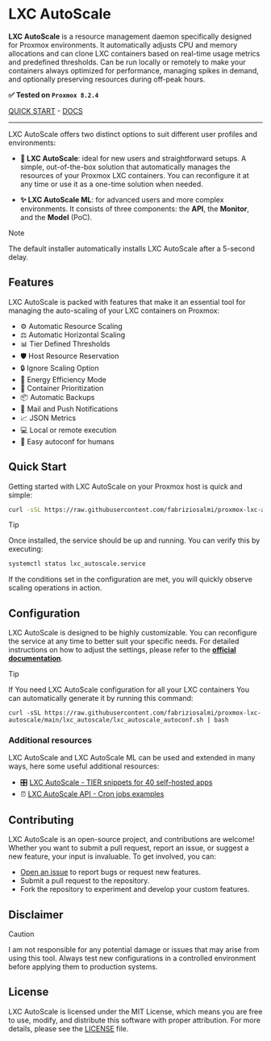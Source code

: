 # LXC AutoScale

**LXC AutoScale** is a resource management daemon specifically designed for Proxmox environments. It automatically adjusts CPU and memory allocations and can clone LXC containers based on real-time usage metrics and predefined thresholds. Can be run locally or remotely to make your containers always optimized for performance, managing spikes in demand, and optionally preserving resources during off-peak hours. 

**✅ Tested on `Proxmox 8.2.4`**

[QUICK START](https://github.com/fabriziosalmi/proxmox-lxc-autoscale/blob/main/README.md#quick-start) - [DOCS](https://github.com/fabriziosalmi/proxmox-lxc-autoscale/blob/main/docs/lxc_autoscale/README.md)

---

LXC AutoScale offers two distinct options to suit different user profiles and environments:

- **🚀 LXC AutoScale**: ideal for new users and straightforward setups. A simple, out-of-the-box solution that automatically manages the resources of your Proxmox LXC containers. You can reconfigure it at any time or use it as a one-time solution when needed.

- **✨ LXC AutoScale ML**: for advanced users and more complex environments. It consists of three components: the **API**, the **Monitor**, and the **Model** (PoC).

> [!NOTE]
> The default installer automatically installs LXC AutoScale after a 5-second delay.


## Features
LXC AutoScale is packed with features that make it an essential tool for managing the auto-scaling of your LXC containers on Proxmox:

- ⚙️ Automatic Resource Scaling
- ⚖️ Automatic Horizontal Scaling
- 📊 Tier Defined Thresholds
- 🛡️ Host Resource Reservation
- 🔒 Ignore Scaling Option
- 🌱 Energy Efficiency Mode
- 🚦 Container Prioritization
- 📦 Automatic Backups
- 🔔 Mail and Push Notifications
- 📈 JSON Metrics
- 💻 Local or remote execution
- 💃 Easy autoconf for humans

## Quick Start

Getting started with LXC AutoScale on your Proxmox host is quick and simple:

```bash
curl -sSL https://raw.githubusercontent.com/fabriziosalmi/proxmox-lxc-autoscale/main/install.sh | bash
```

> [!TIP]
> Once installed, the service should be up and running. You can verify this by executing:
>
> ```bash
> systemctl status lxc_autoscale.service
> ```

If the conditions set in the configuration are met, you will quickly observe scaling operations in action.


## Configuration

LXC AutoScale is designed to be highly customizable. You can reconfigure the service at any time to better suit your specific needs. For detailed instructions on how to adjust the settings, please refer to the **[official documentation](https://github.com/fabriziosalmi/proxmox-lxc-autoscale/blob/main/docs/lxc_autoscale/README.md)**.

> [!TIP]
> If You need LXC AutoScale configuration for all your LXC containers You can automatically generate it by running this command:
> ```
> curl -sSL https://raw.githubusercontent.com/fabriziosalmi/proxmox-lxc-autoscale/main/lxc_autoscale/lxc_autoscale_autoconf.sh | bash
> ```

### Additional resources
LXC AutoScale and LXC AutoScale ML can be used and extended in many ways, here some useful additional resources:

- 🎛️ [LXC AutoScale - TIER snippets for 40 self-hosted apps](https://github.com/fabriziosalmi/proxmox-lxc-autoscale/blob/main/docs/lxc_autoscale/examples/README.md)
- ⏰ [LXC AutoScale API - Cron jobs examples](https://github.com/fabriziosalmi/proxmox-lxc-autoscale/blob/main/docs/lxc_autoscale_api/examples/README.md)
  
## Contributing

LXC AutoScale is an open-source project, and contributions are welcome! Whether you want to submit a pull request, report an issue, or suggest a new feature, your input is invaluable. To get involved, you can:

- [Open an issue](https://github.com/fabriziosalmi/proxmox-lxc-autoscale/issues/new/choose) to report bugs or request new features.
- Submit a pull request to the repository.
- Fork the repository to experiment and develop your custom features.

## Disclaimer

> [!CAUTION]
> I am not responsible for any potential damage or issues that may arise from using this tool. Always test new configurations in a controlled environment before applying them to production systems.

## License

LXC AutoScale is licensed under the MIT License, which means you are free to use, modify, and distribute this software with proper attribution. For more details, please see the [LICENSE](LICENSE) file.
